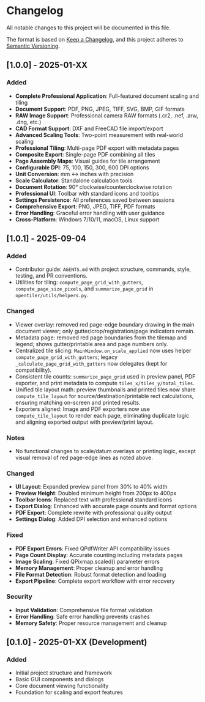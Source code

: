 # Changelog

All notable changes to this project will be documented in this file.

The format is based on [Keep a Changelog](https://keepachangelog.com/en/1.0.0/),
and this project adheres to [Semantic Versioning](https://semver.org/spec/v2.0.0.html).

## [1.0.0] - 2025-01-XX

### Added
- **Complete Professional Application**: Full-featured document scaling and tiling
- **Document Support**: PDF, PNG, JPEG, TIFF, SVG, BMP, GIF formats
- **RAW Image Support**: Professional camera RAW formats (.cr2, .nef, .arw, .dng, etc.)
- **CAD Format Support**: DXF and FreeCAD file import/export
- **Advanced Scaling Tools**: Two-point measurement with real-world scaling
- **Professional Tiling**: Multi-page PDF export with metadata pages
- **Composite Export**: Single-page PDF combining all tiles
- **Page Assembly Maps**: Visual guides for tile arrangement
- **Configurable DPI**: 75, 100, 150, 300, 600 DPI options
- **Unit Conversion**: mm ↔ inches with precision
- **Scale Calculator**: Standalone calculation tools
- **Document Rotation**: 90° clockwise/counterclockwise rotation
- **Professional UI**: Toolbar with standard icons and tooltips
- **Settings Persistence**: All preferences saved between sessions
- **Comprehensive Export**: PNG, JPEG, TIFF, PDF formats
- **Error Handling**: Graceful error handling with user guidance
- **Cross-Platform**: Windows 7/10/11, macOS, Linux support

## [1.0.1] - 2025-09-04

### Added
- Contributor guide: `AGENTS.md` with project structure, commands, style, testing, and PR conventions.
- Utilities for tiling: `compute_page_grid_with_gutters`, `compute_page_size_pixels`, and `summarize_page_grid` in `opentiler/utils/helpers.py`.

### Changed
- Viewer overlay: removed red page-edge boundary drawing in the main document viewer; only gutter/crop/registration/page indicators remain.
- Metadata page: removed red page boundaries from the tilemap and legend; shows gutter/printable area and page numbers only.
- Centralized tile slicing: `MainWindow.on_scale_applied` now uses helper `compute_page_grid_with_gutters`; legacy `_calculate_page_grid_with_gutters` now delegates (kept for compatibility).
- Consistent tile counts: `summarize_page_grid` used in preview panel, PDF exporter, and print metadata to compute `tiles_x/tiles_y/total_tiles`.
- Unified tile layout math: preview thumbnails and printed tiles now share `compute_tile_layout` for source/destination/printable rect calculations, ensuring matching on-screen and printed results.
 - Exporters aligned: Image and PDF exporters now use `compute_tile_layout` to render each page, eliminating duplicate logic and aligning exported output with preview/print layout.

### Notes
- No functional changes to scale/datum overlays or printing logic, except visual removal of red page-edge lines as noted above.

### Changed
- **UI Layout**: Expanded preview panel from 30% to 40% width
- **Preview Height**: Doubled minimum height from 200px to 400px
- **Toolbar Icons**: Replaced text with professional standard icons
- **Export Dialog**: Enhanced with accurate page counts and format options
- **PDF Export**: Complete rewrite with professional quality output
- **Settings Dialog**: Added DPI selection and enhanced options

### Fixed
- **PDF Export Errors**: Fixed QPdfWriter API compatibility issues
- **Page Count Display**: Accurate counting including metadata pages
- **Image Scaling**: Fixed QPixmap.scaled() parameter errors
- **Memory Management**: Proper cleanup and error handling
- **File Format Detection**: Robust format detection and loading
- **Export Pipeline**: Complete export workflow with error recovery

### Security
- **Input Validation**: Comprehensive file format validation
- **Error Handling**: Safe error handling prevents crashes
- **Memory Safety**: Proper resource management and cleanup

## [0.1.0] - 2025-01-XX (Development)

### Added
- Initial project structure and framework
- Basic GUI components and dialogs
- Core document viewing functionality
- Foundation for scaling and export features
